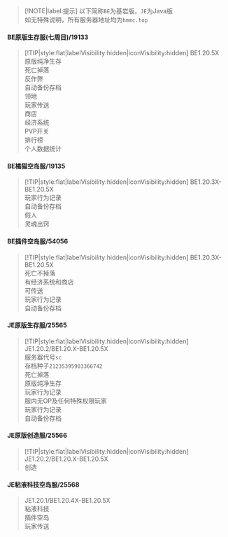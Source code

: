 > [!NOTE|label:提示]
> 以下简称`BE`为基岩版，`JE`为Java版  
> 如无特殊说明，所有服务器地址均为`hmmc.top`  

#### BE原版生存服(七周目)/19133
> [!TIP|style:flat|labelVisibility:hidden|iconVisibility:hidden]
> BE1.20.5X  
> 原版纯净生存  
> 死亡掉落  
> 反作弊  
> 自动备份存档  
> 领地  
> 玩家传送  
> 商店  
> 经济系统  
> PVP开关  
> 排行榜  
> 个人数据统计  

#### BE橘猫空岛服/19135
> [!TIP|style:flat|labelVisibility:hidden|iconVisibility:hidden]
> BE1.20.3X-BE1.20.5X  
> 玩家行为记录  
> 自动备份存档  
> 假人  
> 灵魂出窍  

#### BE插件空岛服/54056
> [!TIP|style:flat|labelVisibility:hidden|iconVisibility:hidden] 
> BE1.20.3X-BE1.20.5X  
> 死亡不掉落  
> 有经济系统和商店  
> 可传送  
> 玩家行为记录  
> 自动备份存档

#### JE原版生存服/25565
> [!TIP|style:flat|labelVisibility:hidden|iconVisibility:hidden] 
> JE1.20.2/BE1.20.X-BE1.20.5X  
> 服务器代号`sc`  
> 存档种子`21235395903366742`  
> 死亡掉落  
> 原版纯净生存  
> 玩家行为记录  
> 服内无OP及任何特殊权限玩家  
> 玩家行为记录  
> 自动备份存档

#### JE原版创造服/25566
> [!TIP|style:flat|labelVisibility:hidden|iconVisibility:hidden]  
> JE1.20.2/BE1.20.X-BE1.20.5X  
> 创造  

#### JE粘液科技空岛服/25568
> JE1.20.1/BE1.20.4X-BE1.20.5X  
> 粘液科技  
> 插件空岛  
> 玩家传送  